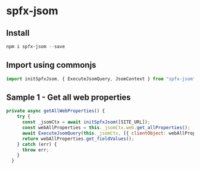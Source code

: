 # spfx-jsom

## Install
```powershell
npm i spfx-jsom --save
```

## Import using commonjs
```javascript
import initSpfxJsom, { ExecuteJsomQuery, JsomContext } from "spfx-jsom";
```

## Sample 1 - Get all web properties
```javascript
private async getAllWebProperties() {
    try {
      const _jsomCtx = await initSpfxJsom([SITE_URL]);
      const webAllProperties = this._jsomCtx.web.get_allProperties();
      await ExecuteJsomQuery(this._jsomCtx, [{ clientObject: webAllProperties }]);
      return webAllProperties.get_fieldValues();
    } catch (err) {
      throw err;
    }
  }
```
